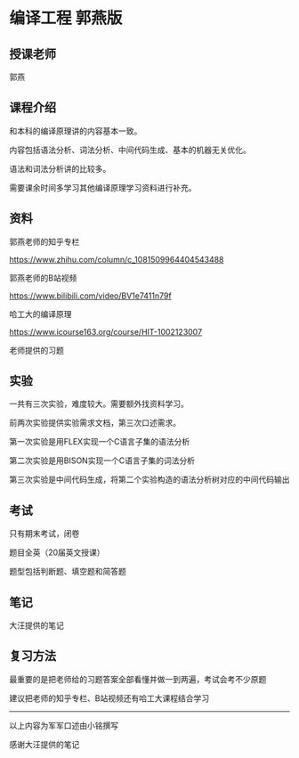 # 编译工程 郭燕版

## 授课老师

郭燕

## 课程介绍

和本科的编译原理讲的内容基本一致。

内容包括语法分析、词法分析、中间代码生成、基本的机器无关优化。

语法和词法分析讲的比较多。

需要课余时间多学习其他编译原理学习资料进行补充。

## 资料

郭燕老师的知乎专栏

https://www.zhihu.com/column/c_1081509964404543488

郭燕老师的B站视频

https://www.bilibili.com/video/BV1e7411n79f

哈工大的编译原理

https://www.icourse163.org/course/HIT-1002123007

老师提供的习题

## 实验

一共有三次实验，难度较大。需要额外找资料学习。

前两次实验提供实验需求文档，第三次口述需求。

第一次实验是用FLEX实现一个C语言子集的语法分析

第二次实验是用BISON实现一个C语言子集的词法分析

第三次实验是中间代码生成，将第二个实验构造的语法分析树对应的中间代码输出

## 考试

只有期末考试，闭卷

题目全英（20届英文授课）

题型包括判断题、填空题和简答题

## 笔记

大汪提供的笔记

## 复习方法

最重要的是把老师给的习题答案全部看懂并做一到两遍，考试会考不少原题

建议把老师的知乎专栏、B站视频还有哈工大课程结合学习

---

以上内容为军军口述由小铭撰写

感谢大汪提供的笔记

